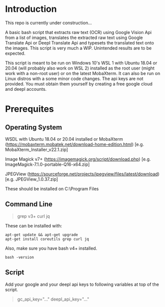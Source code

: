 # Introduction

This repo is currently under construction...

A basic bash script that extracts raw text (OCR) using Google Vision Api from a list of images, translates the extracted raw text using Google Translate Api or Deepl Translate Api and typesets the translated text onto the images. This script is very much a WIP. Unintended results are to be expected.

This script is meant to be run on Windows 10's WSL 1 with Ubuntu 18.04 or 20.04 (will probably also work on WSL 2) installed as the root user (might work with a non-root user) or on the latest MobaXterm. It can also be run on Linux distros with a some minor code changes. The api keys are not provided. You must obtain them yourself by creating a free google cloud and deepl accounts.

# Prerequites

## Operating System

WSDL with Ubuntu 18.04 or 20.04 installed or MobaXterm (https://mobaxterm.mobatek.net/download-home-edition.html) [e.g. MobaXterm_Installer_v22.1.zip]

Image Magick v7+ (https://imagemagick.org/script/download.php) [e.g. ImageMagick-7.1.0-portable-Q16-x64.zip]

JPEGView (https://sourceforge.net/projects/jpegview/files/latest/download) [e.g. JPEGView_1.0.37.zip]

These should be installed on C:\Program Files

## Command Line

>grep v3+
>curl
>jq

These can be installed with:

```
apt-get update && apt-get upgrade 
apt-get install coreutils grep curl jq
```

Also, make sure you have bash v4+ installed.

```
bash -version
```

## Script

Add your google and your deepl api keys to following variables at top of the script.

>gc_api_key="..."
>deepl_api_key="..."
